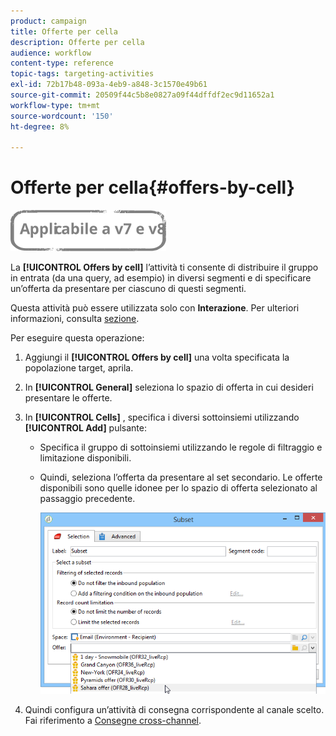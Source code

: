 ```yaml
---
product: campaign
title: Offerte per cella
description: Offerte per cella
audience: workflow
content-type: reference
topic-tags: targeting-activities
exl-id: 72b17b48-093a-4eb9-a848-3c1570e49b61
source-git-commit: 20509f44c5b8e0827a09f44dffdf2ec9d11652a1
workflow-type: tm+mt
source-wordcount: '150'
ht-degree: 8%

---
```


# Offerte per cella{#offers-by-cell}

![](../../assets/common.svg)

La **[!UICONTROL Offers by cell]** l’attività ti consente di distribuire il gruppo in entrata (da una query, ad esempio) in diversi segmenti e di specificare un’offerta da presentare per ciascuno di questi segmenti.

Questa attività può essere utilizzata solo con **Interazione**. Per ulteriori informazioni, consulta [sezione](../../interaction/using/about-outbound-channels.md).

Per eseguire questa operazione:

1. Aggiungi il **[!UICONTROL Offers by cell]** una volta specificata la popolazione target, aprila.
1. In **[!UICONTROL General]** seleziona lo spazio di offerta in cui desideri presentare le offerte.
1. In **[!UICONTROL Cells]** , specifica i diversi sottoinsiemi utilizzando **[!UICONTROL Add]** pulsante:

   * Specifica il gruppo di sottoinsiemi utilizzando le regole di filtraggio e limitazione disponibili.
   * Quindi, seleziona l’offerta da presentare al set secondario. Le offerte disponibili sono quelle idonee per lo spazio di offerta selezionato al passaggio precedente.

      ![](assets/int_offer_per_cell1.png)

1. Quindi configura un’attività di consegna corrispondente al canale scelto. Fai riferimento a [Consegne cross-channel](cross-channel-deliveries.md).
